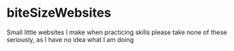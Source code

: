 # biteSizeWebsites
Small little websites I make when practicing skills
please take none of these seriously, as I have no idea what I am doing
